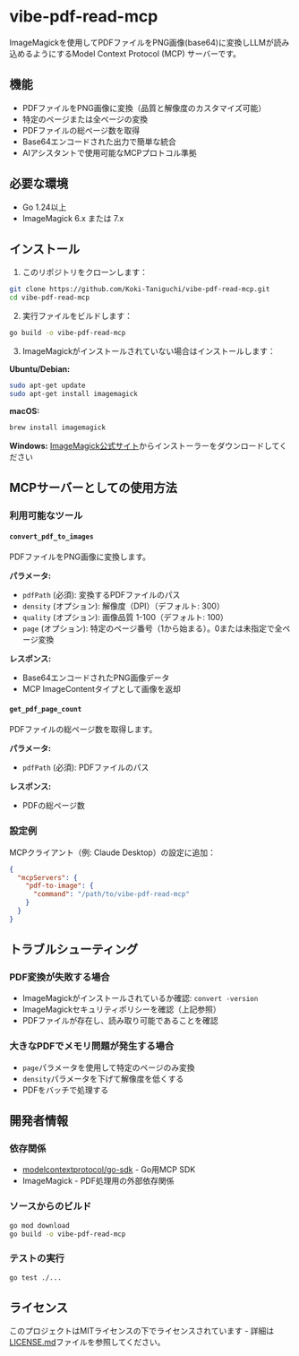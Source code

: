 # vibe-pdf-read-mcp

ImageMagickを使用してPDFファイルをPNG画像(base64)に変換しLLMが読み込めるようにするModel Context Protocol (MCP) サーバーです。

## 機能

- PDFファイルをPNG画像に変換（品質と解像度のカスタマイズ可能）
- 特定のページまたは全ページの変換
- PDFファイルの総ページ数を取得
- Base64エンコードされた出力で簡単な統合
- AIアシスタントで使用可能なMCPプロトコル準拠

## 必要な環境

- Go 1.24以上
- ImageMagick 6.x または 7.x

## インストール

1. このリポジトリをクローンします：
```bash
git clone https://github.com/Koki-Taniguchi/vibe-pdf-read-mcp.git
cd vibe-pdf-read-mcp
```

2. 実行ファイルをビルドします：
```bash
go build -o vibe-pdf-read-mcp
```

3. ImageMagickがインストールされていない場合はインストールします：

**Ubuntu/Debian:**
```bash
sudo apt-get update
sudo apt-get install imagemagick
```

**macOS:**
```bash
brew install imagemagick
```

**Windows:**
[ImageMagick公式サイト](https://imagemagick.org/script/download.php#windows)からインストーラーをダウンロードしてください

## MCPサーバーとしての使用方法

### 利用可能なツール

#### `convert_pdf_to_images`
PDFファイルをPNG画像に変換します。

**パラメータ:**
- `pdfPath` (必須): 変換するPDFファイルのパス
- `density` (オプション): 解像度（DPI）（デフォルト: 300）
- `quality` (オプション): 画像品質 1-100（デフォルト: 100）
- `page` (オプション): 特定のページ番号（1から始まる）。0または未指定で全ページ変換

**レスポンス:**
- Base64エンコードされたPNG画像データ
- MCP ImageContentタイプとして画像を返却

#### `get_pdf_page_count`
PDFファイルの総ページ数を取得します。

**パラメータ:**
- `pdfPath` (必須): PDFファイルのパス

**レスポンス:**
- PDFの総ページ数

### 設定例

MCPクライアント（例: Claude Desktop）の設定に追加：

```json
{
  "mcpServers": {
    "pdf-to-image": {
      "command": "/path/to/vibe-pdf-read-mcp"
    }
  }
}
```

## トラブルシューティング

### PDF変換が失敗する場合
- ImageMagickがインストールされているか確認: `convert -version`
- ImageMagickセキュリティポリシーを確認（上記参照）
- PDFファイルが存在し、読み取り可能であることを確認

### 大きなPDFでメモリ問題が発生する場合
- `page`パラメータを使用して特定のページのみ変換
- `density`パラメータを下げて解像度を低くする
- PDFをバッチで処理する

## 開発者情報

### 依存関係
- [modelcontextprotocol/go-sdk](https://github.com/modelcontextprotocol/go-sdk) - Go用MCP SDK
- ImageMagick - PDF処理用の外部依存関係

### ソースからのビルド
```bash
go mod download
go build -o vibe-pdf-read-mcp
```

### テストの実行
```bash
go test ./...
```

## ライセンス

このプロジェクトはMITライセンスの下でライセンスされています - 詳細は[LICENSE.md](LICENSE.md)ファイルを参照してください。
